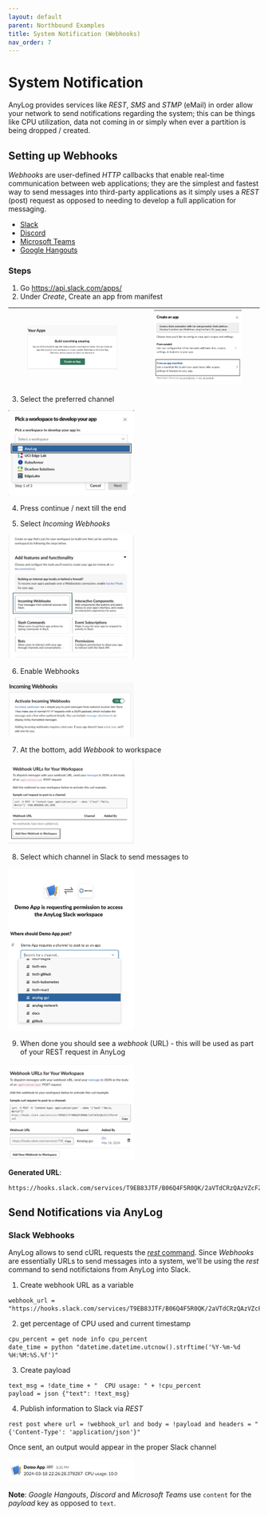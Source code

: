 ```yaml
---
layout: default
parent: Northbound Examples
title: System Notification (Webhooks)
nav_order: 7
---
```

# System Notification 

AnyLog provides services like _REST_, _SMS_ and _STMP_ (eMail) in order allow your network to send notifications regarding 
the system; this can be things like CPU utilization, data not coming in or simply when ever a partition is being dropped / created.


## Setting up Webhooks

_Webhooks_ are user-defined _HTTP_ callbacks that enable real-time communication between web applications; they are the
simplest and fastest way to send messages into third-party applications as it simply uses a _REST_ (post) request as 
opposed to needing to develop a full application for messaging.

* [Slack](https://api.slack.com/messaging/webhooks)
* [Discord](https://docs.gitlab.com/ee/user/project/integrations/discord_notifications.html#create-webhook)
* [Microsoft Teams](https://learn.microsoft.com/en-us/microsoftteams/platform/webhooks-and-connectors/how-to/add-incoming-webhook?tabs=newteams%2Cdotnet)
* [Google Hangouts](https://developers.google.com/workspace/chat/quickstart/webhooks)


### Steps
1. Go https://api.slack.com/apps/ 
2. Under _Create_, Create an app from manifest 

| <img src="../../imgs/notification_slack_your_app.png" height="75%" width="75%" /> | <img src="../../imgs/notification_slack_manifest.png" height="75%" width="75%" /> | 
|:------------------------------------------------------------------------------:|:------------------------------------------------------------------------------:|

3. Select the preferred channel 

<img src="../../imgs/notification_slack_workspace.png" height="50%" width="50%" />


4. Press continue / next till the end 

5. Select _Incoming Webhooks_

<img src="../../imgs/notification_slack_webhook.png" height="50%" width="50%" />

6. Enable Webhooks

<img src="../../imgs/notification_slack_enable_webhooks.png" height="50%" width="50%" />

7. At the bottom, add _Webbook_ to workspace

<img src="../../imgs/notification_slack_create_webhook.png" height="50%" width="50%" />


8. Select which channel in Slack to send messages to 


<img src="../../imgs/notification_slack_select_channel.png" height="50%" width="50%" />

9. When done you should see a _webhook_ (URL) - this will be used as part of your REST request in AnyLog

<img src="../../imgs/notification_slack_webhook_generated.png" height="50%" width="50%" />


**Generated URL**: 
```URL
https://hooks.slack.com/services/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
```

## Send Notifications via AnyLog

### Slack Webhooks
AnyLog allows to send cURL requests the [_rest_ command](../anylog%20commands.md#rest-command). Since _Webhooks_ are 
essentially URLs to send messages into a system, we'll be using the _rest_ command to send notifictaions from AnyLog into
Slack.

1. Create webhook URL as a variable 
```anylog
webhook_url = "https://hooks.slack.com/services/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"
```

2. get percentage of CPU used and current timestamp  
```anylog
cpu_percent = get node info cpu_percent
date_time = python "datetime.datetime.utcnow().strftime('%Y-%m-%d %H:%M:%S.%f')"
```

3. Create payload
```anylog
text_msg = !date_time + "  CPU usage: " + !cpu_percent 
payload = json {"text": !text_msg}
```

4. Publish information to Slack via _REST_
```anylog
rest post where url = !webhook_url and body = !payload and headers = "{'Content-Type': 'application/json'}" 
```

Once sent, an output would appear in the proper Slack channel

<img src="../../imgs/notification_slack_messsage.png"  height="50%" width="50%" />

**Note**: _Google Hangouts_, _Discord_ and _Microsoft Teams_ use `content` for the _payload_ key as opposed to `text`. 


